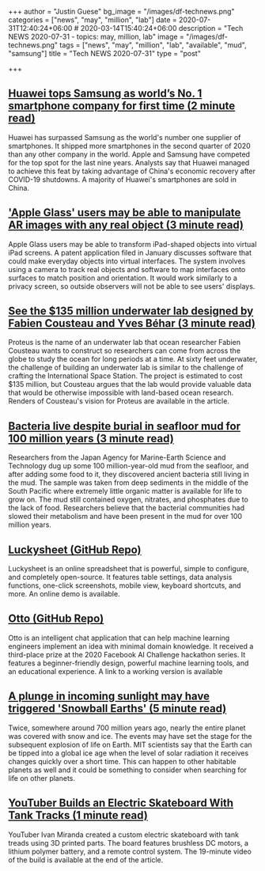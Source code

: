 +++
author = "Justin Guese"
bg_image = "/images/df-technews.png"
categories = ["news", "may", "million", "lab"]
date = 2020-07-31T12:40:24+06:00 # 2020-03-14T15:40:24+06:00
description = "Tech NEWS 2020-07-31 - topics: may, million, lab"
image = "/images/df-technews.png"
tags = ["news", "may", "million", "lab", "available", "mud", "samsung"]
title = "Tech NEWS 2020-07-31"
type = "post"

+++

## [Huawei tops Samsung as world’s No. 1 smartphone company for first time (2 minute read)](https://www.marketwatch.com/story/huawei-tops-samsung-as-worlds-no-1-smartphone-company-for-first-time-11596079542/1/01000173a4588a03-fc12bf6e-6cfe-4888-91d2-161774dc19b3-000000/z6_gdOcQa8YU41zU8gfTcFPPlxItKv8p6ysEPCslBU8=152)

Huawei has surpassed Samsung as the world's number one supplier of smartphones. It shipped more smartphones in the second quarter of 2020 than any other company in the world. Apple and Samsung have competed for the top spot for the last nine years. Analysts say that Huawei managed to achieve this feat by taking advantage of China's economic recovery after COVID-19 shutdowns. A majority of Huawei's smartphones are sold in China.

## ['Apple Glass' users may be able to manipulate AR images with any real object (3 minute read)](https://appleinsider.com/articles/20/07/30/apple-glass-users-may-be-able-to-manipulate-ar-images-with-any-real-object/1/01000173a4588a03-fc12bf6e-6cfe-4888-91d2-161774dc19b3-000000/BIkGXd6v6NYDvk2--URXkC5E2Wg9VuS9irVIa588LPc=152)

Apple Glass users may be able to transform iPad-shaped objects into virtual iPad screens. A patent application filed in January discusses software that could make everyday objects into virtual interfaces. The system involves using a camera to track real objects and software to map interfaces onto surfaces to match position and orientation. It would work similarly to a privacy screen, so outside observers will not be able to see users' displays.

## [See the $135 million underwater lab designed by Fabien Cousteau and Yves Béhar (3 minute read)](https://www.fastcompany.com/90531142/see-the-135-million-underwater-lab-designed-by-fabien-cousteau-and-yves-behar/1/01000173a4588a03-fc12bf6e-6cfe-4888-91d2-161774dc19b3-000000/OBLXKAnBurMd_rlMqSvMr2eTNeMpSUwIrlHUa8C9gLM=152)

Proteus is the name of an underwater lab that ocean researcher Fabien Cousteau wants to construct so researchers can come from across the globe to study the ocean for long periods at a time. At sixty feet underwater, the challenge of building an underwater lab is similar to the challenge of crafting the International Space Station. The project is estimated to cost $135 million, but Cousteau argues that the lab would provide valuable data that would be otherwise impossible with land-based ocean research. Renders of Cousteau's vision for Proteus are available in the article.

## [Bacteria live despite burial in seafloor mud for 100 million years (3 minute read)](https://arstechnica.com/science/2020/07/these-bacteria-may-have-survived-100-million-year-isolation//1/01000173a4588a03-fc12bf6e-6cfe-4888-91d2-161774dc19b3-000000/mm5ivUe5aeNT9lqC23Pe8mx_iPA2_fuJ68FyrLn7KE8=152)

Researchers from the Japan Agency for Marine-Earth Science and Technology dug up some 100 million-year-old mud from the seafloor, and after adding some food to it, they discovered ancient bacteria still living in the mud. The sample was taken from deep sediments in the middle of the South Pacific where extremely little organic matter is available for life to grow on. The mud still contained oxygen, nitrates, and phosphates due to the lack of food. Researchers believe that the bacterial communities had slowed their metabolism and have been present in the mud for over 100 million years.

## [Luckysheet (GitHub Repo)](https://github.com/mengshukeji/Luckysheet/1/01000173a4588a03-fc12bf6e-6cfe-4888-91d2-161774dc19b3-000000/XjzQLHnvuCH7EI6zie1qUDj9PZupfXsvzZoWWjvxUV4=152)

Luckysheet is an online spreadsheet that is powerful, simple to configure, and completely open-source. It features table settings, data analysis functions, one-click screenshots, mobile view, keyboard shortcuts, and more. An online demo is available.

## [Otto (GitHub Repo)](https://github.com/KartikChugh/Otto/1/01000173a4588a03-fc12bf6e-6cfe-4888-91d2-161774dc19b3-000000/jDQEi8yMqlkUP0ix3zWGn7LFVH5XXYStrl0C0QDoums=152)

Otto is an intelligent chat application that can help machine learning engineers implement an idea with minimal domain knowledge. It received a third-place prize at the 2020 Facebook AI Challenge hackathon series. It features a beginner-friendly design, powerful machine learning tools, and an educational experience. A link to a working version is available

## [A plunge in incoming sunlight may have triggered 'Snowball Earths' (5 minute read)](https://phys.org/news/2020-07-plunge-incoming-sunlight-triggered-snowball.html/1/01000173a4588a03-fc12bf6e-6cfe-4888-91d2-161774dc19b3-000000/RmQKkDAEw33az7rPGOJ_fMdkVfPxp0aWmom6mxhtkGs=152)

Twice, somewhere around 700 million years ago, nearly the entire planet was covered with snow and ice. The events may have set the stage for the subsequent explosion of life on Earth. MIT scientists say that the Earth can be tipped into a global ice age when the level of solar radiation it receives changes quickly over a short time. This can happen to other habitable planets as well and it could be something to consider when searching for life on other planets.

## [YouTuber Builds an Electric Skateboard With Tank Tracks (1 minute read)](https://interestingengineering.com/youtuber-builds-an-electric-skateboard-with-tank-tracks/1/01000173a4588a03-fc12bf6e-6cfe-4888-91d2-161774dc19b3-000000/s9MwLGazObv02-_7Ow9lnPg3E7Xg-KkReAZf1PO6WzI=152)

YouTuber Ivan Miranda created a custom electric skateboard with tank treads using 3D printed parts. The board features brushless DC motors, a lithium polymer battery, and a remote control system. The 19-minute video of the build is available at the end of the article.

